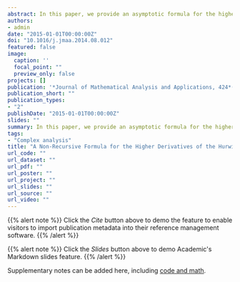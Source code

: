 ```yaml
---
abstract: In this paper, we provide an asymptotic formula for the higher derivatives of the Hurwitz zeta function with respect to its first argument that does not need recurrences. As a by-product, we correct some formulas that have appeared in the literature.
authors:
- admin
date: "2015-01-01T00:00:00Z"
doi: "10.1016/j.jmaa.2014.08.012"
featured: false
image:
  caption: ''
  focal_point: ""
  preview_only: false
projects: []
publication: '*Journal of Mathematical Analysis and Applications, 424*(1), 826-834'
publication_short: ""
publication_types:
- "2"
publishDate: "2015-01-01T00:00:00Z"
slides: ""
summary: In this paper, we provide an asymptotic formula for the higher derivatives of the Hurwitz zeta function with respect to its first argument that does not need recurrences. As a by-product, we correct some formulas that have appeared in the literature.
tags:
- "Complex analysis"
title: "A Non-Recursive Formula for the Higher Derivatives of the Hurwitz Zeta Function"
url_code: ""
url_dataset: ""
url_pdf: ""
url_poster: ""
url_project: ""
url_slides: ""
url_source: ""
url_video: ""
---
```


{{% alert note %}}
Click the *Cite* button above to demo the feature to enable visitors to import publication metadata into their reference management software.
{{% /alert %}}

{{% alert note %}}
Click the *Slides* button above to demo Academic's Markdown slides feature.
{{% /alert %}}

Supplementary notes can be added here, including [code and math](https://sourcethemes.com/academic/docs/writing-markdown-latex/).
